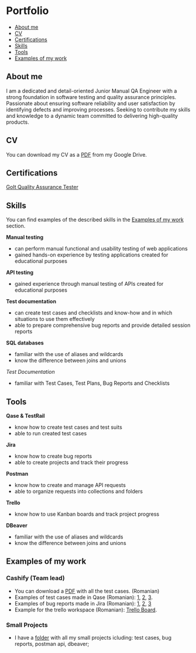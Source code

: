# Portfolio
- [About me](#about-me)
- [CV](#cv)
- [Certifications](#certifications)
- [Skills](#skills)
- [Tools](#tools)
- [Examples of my work](#examples-of-my-work)
 
 ## About me

 I am a dedicated and detail-oriented Junior Manual QA Engineer with a strong foundation in software testing and quality assurance principles. 
 Passionate about ensuring software reliability and user satisfaction by identifying defects and improving processes. 
 Seeking to contribute my skills and knowledge to a dynamic team committed to delivering high-quality products.

 ## CV
You can download my CV as a [PDF](https://drive.google.com/file/d/1aPDJgSUEoLQrNhRToNaZ8ZhCj-HV_gDA/view?usp=sharing) from my Google Drive.

## Certifications
[GoIt Quality Assurance Tester](https://drive.google.com/file/d/1l_ePFVV-GvyhTURTwXUtkgIIoNz-MJbX/view?usp=sharing)

## Skills

You can find examples of the described skills in the [Examples of my work](#examples-of-my-work) section.

__Manual testing__
  * can perform manual functional and usability testing of web applications
  * gained hands-on experience by testing applications created for educational purposes

__API testing__
  * gained experience through manual testing of APIs created for educational purposes

__Test documentation__
  * can create test cases and checklists and know-how and in which situations to use them effectively
  * able to prepare comprehensive bug reports and provide detailed session reports

__SQL databases__
  * familiar with the use of aliases and wildcards
  * know the difference between joins and unions

_Test Documentation_
  * familiar with Test Cases, Test Plans, Bug Reports and Checklists

## Tools

__Qase & TestRail__
  * know how to create test cases and test suits
  * able to run created test cases
    
__Jira__
  * know how to create bug reports
  * able to create projects and track their progress

__Postman__
  * know how to create and manage API requests
  * able to organize requests into collections and folders

__Trello__
  * know how to use Kanban boards and track project progress

__DBeaver__
  * familiar with the use of aliases and wildcards
  * know the difference between joins and unions

## Examples of my work

### Cashify (Team lead)

- You can download a [PDF](https://drive.google.com/file/d/1KgRyTxlm4oWc4EP5puDvw92IZ-XoKXA4/view?usp=sharing) with all the test cases. (Romanian)
- Examples of test cases made in Qase (Romanian): [1](https://drive.google.com/file/d/1AVLCGPLwAAoC7aMisndaO3DjUljUoEa6/view?usp=sharing), [2](https://drive.google.com/file/d/1SDptfnkNeWVvsu7Jvg5oAzKhgNhae_Fj/view?usp=sharing), [3](https://drive.google.com/file/d/1ZZqOw5k9PMUxC6ziabU8KFIoSC8blECa/view?usp=sharing).
- Examples of bug reports made in Jira (Romanian): [1](https://drive.google.com/file/d/1_ZLJupJeZLA_-Jx5Irn-XSd8Y989pVUf/view?usp=sharing), [2](https://drive.google.com/file/d/1KFriDDL4cYPpqRXX2tJl_7t740R1hL4b/view?usp=sharing), [3](https://drive.google.com/file/d/1PNRAANHzmUusn14RgTyEasMhrpWh868l/view?usp=sharing)
- Example for the trello workspace (Romanian): [Trello Board](https://drive.google.com/file/d/1S9NmnT5yKhEYDeUleB81KEXxBUM-BrsU/view?usp=sharing).

### Small Projects

- I have a [folder](https://drive.google.com/drive/folders/1XPNEWb_3vSKRrP-JkHTEOj1XAjzET4gw?usp=sharing) with all my small projects icluding: test cases, bug reports, postman api, dbeaver;


